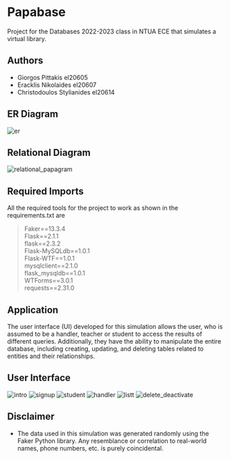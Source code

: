 # Papabase
Project for the Databases 2022-2023 class in NTUA ECE that simulates a virtual library.

## Authors
+ Giorgos Pittakis el20605
+ Eracklis Nikolaides el20607
+ Christodoulos Stylianides el20614

## ER Diagram
![er](https://github.com/ChrisOPellouis/Papabases/assets/133709757/21bd93f8-714f-4858-92f7-c9bde9086c07)

## Relational Diagram
![relational_papagram](https://github.com/ChrisOPellouis/Papabases/assets/133709757/3d69c990-f2ad-4c09-8876-562af2a5c9b5)

## Required Imports
All the required tools for the project to work as shown in the requirements.txt are  
> Faker==13.3.4  
> Flask==2.1.1  
> flask==2.3.2  
> Flask-MySQLdb==1.0.1  
> Flask-WTF==1.0.1  
> mysqlclient==2.1.0  
> flask_mysqldb==1.0.1  
> WTForms==3.0.1  
> requests==2.31.0

## Application
The user interface (UI) developed for this simulation allows the user, who is assumed to be a handler, teacher or student to access the results of different queries. Additionally, they have the ability to manipulate the entire database, including creating, updating, and deleting tables related to entities and their relationships.

## User Interface
![intro](https://github.com/ChrisOPellouis/Papabases/assets/133709757/7558e606-ba00-47f7-9c1d-0ff457c0d2ab)
![signup](https://github.com/ChrisOPellouis/Papabases/assets/133709757/284127d6-9db4-47d8-aecb-32940e56eff0)
![student](https://github.com/ChrisOPellouis/Papabases/assets/133709757/8a98eb57-43b8-4477-89e7-c7cc2106b4b1)
![handler](https://github.com/ChrisOPellouis/Papabases/assets/133709757/0b17c081-8881-4e34-9444-c5df86a56eae)
![listt](https://github.com/ChrisOPellouis/Papabases/assets/133709757/36e33889-0f0a-4732-b248-f5ec47fc5371)
![delete_deactivate](https://github.com/ChrisOPellouis/Papabases/assets/133709757/8689ccd2-afc9-4ead-90cb-0c5cdc26a0d0)


## Disclaimer
+ The data used in this simulation was generated randomly using the Faker Python library. Any resemblance or correlation to real-world names, phone numbers, etc. is purely coincidental.
